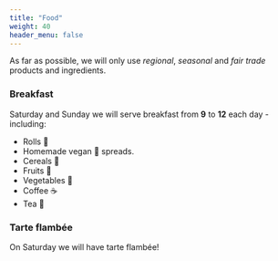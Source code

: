 ```yaml
---
title: "Food"
weight: 40
header_menu: false
---
```


As far as possible, we will only use _regional_, _seasonal_ and _fair trade_ products and ingredients.

### Breakfast

Saturday and Sunday we will serve breakfast from **9** to **12** each day - including:

- Rolls 🥖
- Homemade vegan 🌱 spreads.
- Cereals 🥣
- Fruits 🍎
- Vegetables 🥒
- Coffee ☕️
- Tea 🍵

### Tarte flambée

On Saturday we will have tarte flambée!
